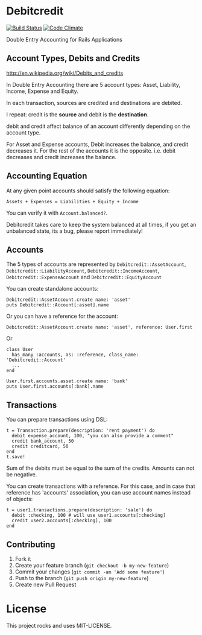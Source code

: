 # Debitcredit

[![Build Status](https://travis-ci.org/vitaly/debitcredit.png)](https://travis-ci.org/vitaly/debitcredit)
[![Code Climate](https://codeclimate.com/github/vitaly/debitcredit.png)](https://codeclimate.com/github/vitaly/debitcredit)

Double Entry Accounting for Rails Applications

## Account Types, Debits and Credits

<http://en.wikipedia.org/wiki/Debits_and_credits>

In Double Entry Accounting there are 5 account types: Asset, Liability, Income,
Expense and Equity.

In each transaction, sources are credited and destinations are debited.

I repeat: credit is the **source** and debit is the **destination**.

debit and credit affect balance of an account differently depending on the
account type.

For Asset and Expense accounts, Debit increases the balance, and credit
decreases it. For the rest of the accounts it is the opposite. i.e. debit
decreases and credit increases the balance.

## Accounting Equation

At any given point accounts should satisfy the following equation:

    Assets + Expenses = Liabilities + Equity + Income

You can verify it with `Account.balanced?`.

Debitcredit takes care to keep the system balanced at all times, if you get an
unbalanced state, its a bug, please report immediately!

## Accounts

The 5 types of accounts are represented by `Debitcredit::AssetAccount`,
`Debitcredit::LiabilityAccount`, `Debitcredit::IncomeAccount`, `Debitcredit::ExpenseAccount` and `Debitcredit::EquityAccount`

You can create standalone accounts:

    Debitcredit::AssetAccount.create name: 'asset'
    puts Debitcredit::Account[:asset].name

Or you can have a reference for the account:

    Debitcredit::AssetAccount.create name: 'asset', reference: User.first

Or

    class User
      has_many :accounts, as: :reference, class_name: 'Debitcredit::Account'
      ...
    end

    User.first.accounts.asset.create name: 'bank'
    puts User.first.accounts[:bank].name

## Transactions

You can prepare transactions using DSL:

    t = Transaction.prepare(description: 'rent payment') do
      debit expense_account, 100, "you can also provide a comment"
      credit bank_account, 50
      credit creditcard, 50
    end
    t.save!

Sum of the debits must be equal to the sum of the credits. Amounts can not be
negative.

You can create transactions with a reference. For this case, and in case that
reference has 'accounts' association, you can use account names instead of objects:

    t = user1.transactions.prepare(description: 'sale') do
      debit :checking, 100 # will use user1.accounts[:checking]
      credit user2.accounts[:checking], 100
    end

## Contributing

1. Fork it
2. Create your feature branch (`git checkout -b my-new-feature`)
3. Commit your changes (`git commit -am 'Add some feature'`)
4. Push to the branch (`git push origin my-new-feature`)
5. Create new Pull Request

# License

This project rocks and uses MIT-LICENSE.